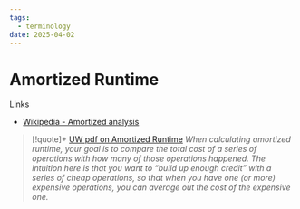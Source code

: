 ```yaml
---
tags:
  - terminology
date: 2025-04-02
---
```

# Amortized Runtime

Links
- [Wikipedia - Amortized analysis](https://en.wikipedia.org/wiki/Amortized_analysis)


> [!quote]+ [UW pdf on Amortized Runtime](https://courses.cs.washington.edu/courses/cse373/17wi/summaries/amortized-runtime.pdf)
> *When calculating amortized runtime, your goal is to compare the total cost of a series of operations with how many of those operations happened. The intuition here is that you want to “build up enough credit” with a series of cheap operations, so that when you have one (or more) expensive operations, you can average out the cost of the expensive one.*


